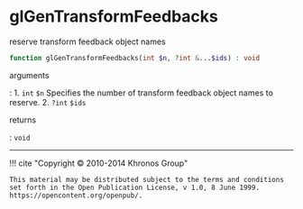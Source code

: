 # glGenTransformFeedbacks
reserve transform feedback object names

```php
function glGenTransformFeedbacks(int $n, ?int &...$ids) : void
```

arguments

:    1. `int` `$n` Specifies the number of transform feedback object names to
    reserve.
    2. `?int` `$ids` 

returns

:    `void` 

---
     

!!! cite "Copyright © 2010-2014 Khronos Group"

    This material may be distributed subject to the terms and conditions set forth in the Open Publication License, v 1.0, 8 June 1999. https://opencontent.org/openpub/.
